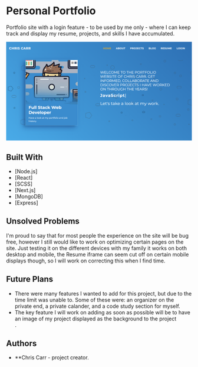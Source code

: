 # Personal Portfolio

Portfolio site with a login feature - to be used by me only - where I can keep track and display my resume, projects, and skills I have accumulated. 

![Portfolio Overview](https://github.com/ChrisKCarr/ChrisKCarr_Portfolio/blob/master/images/Portfolio_HomePage.png)


## Built With

- [Node.js]
- [React]
- [SCSS] 
- [Next.js]
- [MongoDB]
- [Express]

## Unsolved Problems

I'm proud to say that for most people the experience on the site will be bug free, however I still would like to work on optimizing certain pages on the site. Just testing it on the different devices with my family it works on both desktop and mobile, the Resume iframe can seem cut off on certain mobile displays though, so I will work on correcting this when I find time.

## Future Plans

- There were many features I wanted to add for this project, but due to the time limit was unable to. Some of these were: an organizer on the private end, a private calander, and a code study section for myself. 
- The key feature I will work on adding as soon as possible will be to have an image of my project displayed as the background to the project <div>.

## Authors

- \*\*Chris Carr - project creator.
